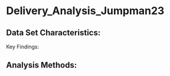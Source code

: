 # Delivery_Analysis_Jumpman23

Data Set Characteristics:
- 


Key Findings:



Analysis Methods:
- 
